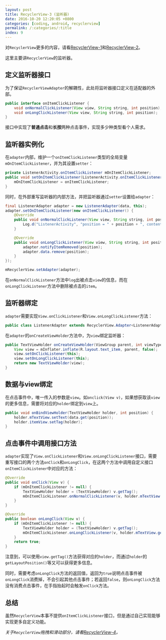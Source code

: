 ```yaml
---
layout: post
title: RecyclerView-3 (监听器)
date: 2016-10-20 12:20:05 +0800
categories: [coding, android, recyclerview]
permalink: /:categories/:title
index: 9
---
```


对`RecyclerView`更多的内容，请看[RecyclerView-1](recycler-view-1.html)和[RecyclerView-2](recycler-view-2.html)。

这里主要讲`RecyclerView`的监听器。

## 定义监听器接口
为了保证`RecyclerViewAdapter`的解耦性，此处将监听器接口定义在适配器的外部。

```java
public interface onItemClickListener {
    void onNormalClickListener(View view, String string, int position);
    void onLongClickListener(View view, String string, int position);
}
```
接口中实现了**普通点击**和**长按**两种点击事件，实现多少种类型看个人需求。


## 监听器实例化
在`adapter`内部，维护一个`onItemClickListener`类型的全局变量`mOnItemClickListener`，并为其设置`setter`：

```java
private ListenerActivity.onItemClickListener mOnItemClickListener;
public void setOnItemClickListener(ListenerActivity.onItemClickListener onItemClickListener) {
    mOnItemClickListener = onItemClickListener;
}
```

同时，在外部重写监听器的内部方法，并把监听器通过`setter`设置给`adapter`：

```java
final ListenerAdapter adapter = new ListenerAdapter(data, this);
adapter.setOnItemClickListener(new onItemClickListener() {
    @Override
    public void onNormalClickListener(View view, String string, int position) {
        Log.d("ListenerActivity", "position = " + position + ", content = " + string);
    }

    @Override
    public void onLongClickListener(View view, String string, int position) {
        adapter.notifyItemRemoved(position);
        adapter.data.remove(position);
    }
});

mRecyclerView.setAdapter(adapter);
```
在`onNormalClickListener`方法中`log`出被点击`view`的信息，而在`onLongClickListener`方法中删除被点击的`item`。

## 监听器绑定
`adapter`需要实现`View.onClickListener`和`View.onLongClickListener`方法：

```java
public class ListenerAdapter extends RecyclerView.Adapter<ListenerAdapter.TextViewHolder> implements View.OnClickListener, View.OnLongClickListener 
```

在`adapter`的`onCreateViewHolder`方法中，为`view`绑定监听器：

```java
public TextViewHolder onCreateViewHolder(ViewGroup parent, int viewType) {
    View view = mInflater.inflate(R.layout.text_item, parent, false);
    view.setOnClickListener(this);
    view.setOnLongClickListener(this);
    return new TextViewHolder(view);
}
```

## 数据与view绑定
在点击事件中，唯一传入的参数是`view`。如`onclick(View v)`，如果想获取该`view`的更多信息，需要将对应的`holder`绑定到`view`上。

```java
public void onBindViewHolder(TextViewHolder holder, int position) {
    holder.mTextView.setText(data.get(position));
    holder.itemView.setTag(holder);
}
```

## 点击事件中调用接口方法
`adapter`实现了`View.onClickListener`和`View.onLongClickListener`接口，需要重写接口的两个方法`onClick`和`onLongClick`，在这两个方法中调用自定义接口`onItemClickListener`中对应的方法：

```java
@Override
public void onClick(View v) {
    if (mOnItemClickListener != null) {
        TextViewHolder holder = (TextViewHolder) v.getTag();
        mOnItemClickListener.onNormalClickListener(v, holder.mTextView.getText().toString(), holder.getLayoutPosition());
    }
}

@Override
public boolean onLongClick(View v) {
    if (mOnItemClickListener != null) {
        TextViewHolder holder = (TextViewHolder) v.getTag();
        mOnItemClickListener.onLongClickListener(v, holder.mTextView.getText().toString(), holder.getLayoutPosition());
    }
    return true;
}
```

注意到，可以使用`view.getTag()`方法获得对应的`holder`，而通过`holder`的`getLayoutPosition()`等又可以获得更多信息。

同时，需要考虑`onLongClick`方法的返回值，返回为`true`说明点击事件被`onLongClick`消费掉，不会引起其他点击事件；若返回`false`，则`onLongClick`方法没有消费点击事件，在手指抬起时会触发`onClick`方法。

## 总结
虽然`RecyclerView`本事不提供`onItemClickListener`接口，但是通过自己实现能够实现更多自定义功能。


*关于`RecyclerView`拖拽和滑动部分，请看[RecyclerView-4](recycler-view-4.html)。*